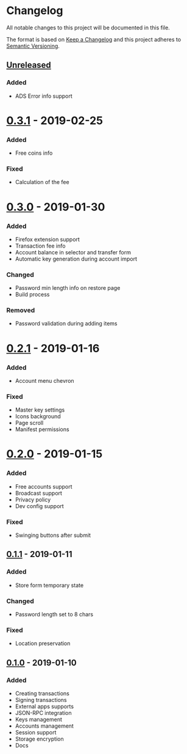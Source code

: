 # Changelog
All notable changes to this project will be documented in this file.

The format is based on [Keep a Changelog](https://keepachangelog.com/en/1.0.0/)
and this project adheres to [Semantic Versioning](https://semver.org/spec/v2.0.0.html).

## [Unreleased]
### Added
- ADS Error info support

# [0.3.1] - 2019-02-25
### Added
- Free coins info
### Fixed
- Calculation of the fee

# [0.3.0] - 2019-01-30
### Added
- Firefox extension support
- Transaction fee info
- Account balance in selector and transfer form
- Automatic key generation during account import
### Changed
- Password min length info on restore page
- Build process
### Removed
- Password validation during adding items

# [0.2.1] - 2019-01-16
### Added
- Account menu chevron
### Fixed
- Master key settings
- Icons background
- Page scroll
- Manifest permissions

# [0.2.0] - 2019-01-15
### Added
- Free accounts support
- Broadcast support
- Privacy policy
- Dev config support
### Fixed
- Swinging buttons after submit

## [0.1.1] - 2019-01-11
### Added
- Store form temporary state
### Changed
- Password length set to 8 chars
### Fixed
- Location preservation

## [0.1.0] - 2019-01-10
### Added
- Creating transactions
- Signing transactions
- External apps supports
- JSON-RPC integration
- Keys management
- Accounts management
- Session support
- Storage encryption
- Docs

[Unreleased]: https://github.com/adshares/ads-browser-wallet/compare/v0.3.1...HEAD

[0.3.1]: https://github.com/adshares/ads-browser-wallet/compare/v0.3.0...v0.3.1
[0.3.0]: https://github.com/adshares/ads-browser-wallet/compare/v0.2.1...v0.3.0
[0.2.1]: https://github.com/adshares/ads-browser-wallet/compare/v0.2.0...v0.2.1
[0.2.0]: https://github.com/adshares/ads-browser-wallet/compare/v0.1.1...v0.2.0
[0.1.1]: https://github.com/adshares/ads-browser-wallet/compare/v0.1.0...v0.1.1
[0.1.0]: https://github.com/adshares/ads-browser-wallet/releases/tag/v0.1.0
